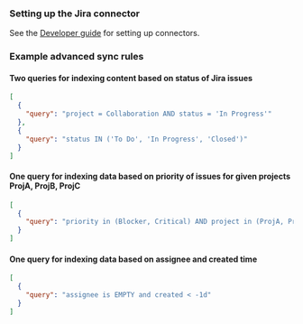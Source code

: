### Setting up the Jira connector

See the [Developer guide](../../docs/DEVELOPING.md) for setting up connectors.

### Example advanced sync rules

#### Two queries for indexing content based on status of Jira issues

```json
[
  {
    "query": "project = Collaboration AND status = 'In Progress'"
  },
  {
    "query": "status IN ('To Do', 'In Progress', 'Closed')"
  }
]
```

#### One query for indexing data based on priority of issues for given projects ProjA, ProjB, ProjC

```json
[
  {
    "query": "priority in (Blocker, Critical) AND project in (ProjA, ProjB, ProjC)"
  }
]
```

#### One query for indexing data based on assignee and created time
```json
[
  {
    "query": "assignee is EMPTY and created < -1d"
  }
]
```
